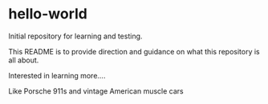 # hello-world
Initial repository for learning and testing. 

This README is to provide direction and guidance on what this repository is all about. 

Interested in learning more....

Like Porsche 911s and vintage American muscle cars
